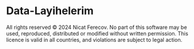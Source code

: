 # Data-Layihelerim


All rights reserved © 2024 Nicat Ferecov.
No part of this software may be used, reproduced, distributed or modified without written permission.
This licence is valid in all countries, and violations are subject to legal action.
